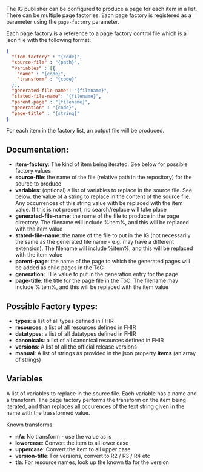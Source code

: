 The IG publisher can be configured to produce a page for each item in a list. 
There can be multiple page factories. Each page factory is registered as a 
parameter using the ```page-factory``` parameter.

Each page factory is a reference to a page factory control file which is a json file 
with the following format:

```json
{
  "item-factory" : "{code}",
  "source-file" : "{path}",
  "variables" : [{
    "name" : "{code}",
    "transform" : "{code}"
  }],  
  "generated-file-name": "{filename}",
  "stated-file-name": "{filename}",
  "parent-page" : "{filename}",
  "generation" : "{code}",
  "page-title" : "{string}"
}
```

For each item in the factory list, an output file will be produced.

## Documentation:

* **item-factory**: The kind of item being iterated. See below for possible factory values
* **source-file**: the name of the file (relative path in the repository) for the source to produce
* **variables**: (optional) a list of variables to replace in the source file. See below.
the value of a string to replace in the content of the source file. Any occurrences of this string value with be replaced with the item value. If this is not present, no search/replace will take place
* **generated-file-name**: the name of the file to produce in the page directory. The filename will include %item%, and this will be replaced with the item value
* **stated-file-name**: the name of the file to put in the IG (not necessarily the same as the generated file name - e.g. may have a different extension). The filename will include %item%, and this will be replaced with the item value
* **parent-page**: the name of the page to which the generated pages will be added as child pages in the ToC
* **generation**: THe value to put in the generation entry for the page
* **page-title**:  the title for the page file in the ToC. The filename may include %item%, and this will be replaced with the item value

## Possible Factory types:

* **types**: a list of all types defined in FHIR
* **resources**: a list of all resources defined in FHIR
* **datatypes**: a list of all datatypes defined in FHIR
* **canonicals**: a list of all canonical resources defined in FHIR
* **versions**: A list of all the official release versions
* **manual**: A list of strings as provided in the json property **items** (an array of strings)

## Variables

A list of variables to replace in the source file. Each variable
has a name and a transform. The page factory performs the transform
on the item being iterated, and than replaces all occurences of 
the text string given in the name with the trassformed value.

Known transforms:

* **n/a**: No transform - use the value as is
* **lowercase**: Convert the item to all lower case 
* **uppercase**: Convert the item to all upper case 
* **version-title**: For versions, convert to R2 / R3 / R4 etc 
* **tla**: For resource names, look up the known tla for the version

